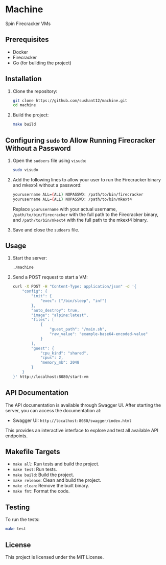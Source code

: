 # Machine

Spin Firecracker VMs

## Prerequisites

- Docker
- Firecracker
- Go (for building the project)

## Installation

1. Clone the repository:

    ```sh
    git clone https://github.com/sushant12/machine.git
    cd machine
    ```

2. Build the project:

    ```sh
    make build
    ```

## Configuring `sudo` to Allow Running Firecracker Without a Password

1. Open the `sudoers` file using `visudo`:

    ```sh
    sudo visudo
    ```

2. Add the following lines to allow your user to run the Firecracker binary and mkext4 without a password:

    ```sh
    yourusername ALL=(ALL) NOPASSWD: /path/to/bin/firecracker
    yourusername ALL=(ALL) NOPASSWD: /path/to/bin/mkext4
    ```

    Replace `yourusername` with your actual username, `/path/to/bin/firecracker` with the full path to the Firecracker binary, and `/path/to/bin/mkext4` with the full path to the mkext4 binary.

3. Save and close the `sudoers` file.

## Usage

1. Start the server:

    ```sh
    ./machine
    ```

2. Send a POST request to start a VM:

    ```sh
    curl -X POST -H "Content-Type: application/json" -d '{
        "config": {
            "init": {
                "exec": ["/bin/sleep", "inf"]
            },
            "auto_destroy": true,
            "image": "alpine:latest",
            "files": [
                {
                    "guest_path": "/main.sh",
                    "raw_value": "example-base64-encoded-value"
                }
            ],
            "guest": {
                "cpu_kind": "shared",
                "cpus": 2,
                "memory_mb": 2048
            }
        }
    }' http://localhost:8080/start-vm
    ```

## API Documentation

The API documentation is available through Swagger UI. After starting the server, you can access the documentation at:

- Swagger UI: `http://localhost:8080/swagger/index.html`

This provides an interactive interface to explore and test all available API endpoints.

## Makefile Targets

- `make all`: Run tests and build the project.
- `make test`: Run tests.
- `make build`: Build the project.
- `make release`: Clean and build the project.
- `make clean`: Remove the built binary.
- `make fmt`: Format the code.

## Testing

To run the tests:

```sh
make test
```

## License

This project is licensed under the MIT License.


